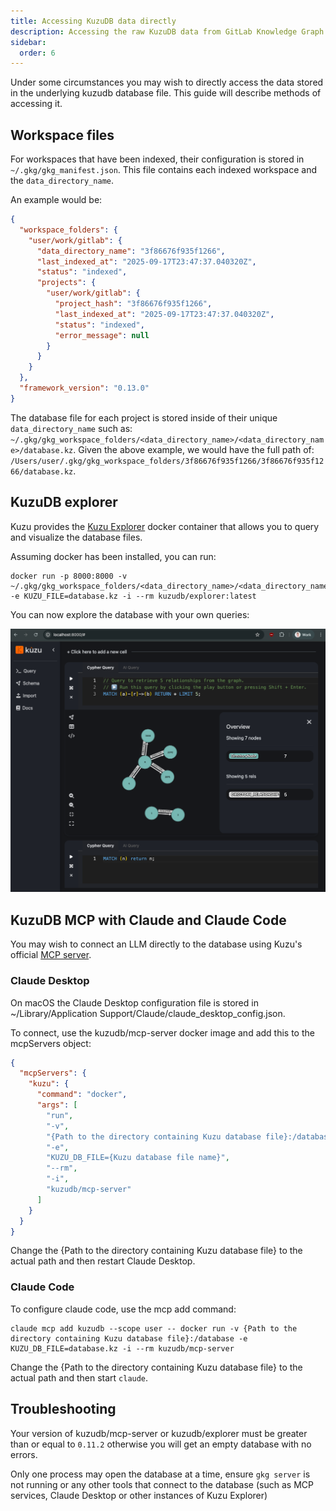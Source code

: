 ```yaml
---
title: Accessing KuzuDB data directly
description: Accessing the raw KuzuDB data from GitLab Knowledge Graph.
sidebar:
  order: 6
---
```


Under some circumstances you may wish to directly access the data stored in the underlying kuzudb database file. This guide will describe methods of accessing it.

## Workspace files

For workspaces that have been indexed, their configuration is stored in `~/.gkg/gkg_manifest.json`. This file contains each indexed workspace and the `data_directory_name`.

An example would be:

```json
{
  "workspace_folders": {
    "user/work/gitlab": {
      "data_directory_name": "3f86676f935f1266",
      "last_indexed_at": "2025-09-17T23:47:37.040320Z",
      "status": "indexed",
      "projects": {
        "user/work/gitlab": {
          "project_hash": "3f86676f935f1266",
          "last_indexed_at": "2025-09-17T23:47:37.040320Z",
          "status": "indexed",
          "error_message": null
        }
      }
    }
  },
  "framework_version": "0.13.0"
}
```

The database file for each project is stored inside of their unique `data_directory_name` such as: `~/.gkg/gkg_workspace_folders/<data_directory_name>/<data_directory_name>/database.kz`. Given the above example, we would have the full path of: `/Users/user/.gkg/gkg_workspace_folders/3f86676f935f1266/3f86676f935f1266/database.kz`.

## KuzuDB explorer

Kuzu provides the [Kuzu Explorer](https://github.com/kuzudb/explorer) docker container that allows you to query and visualize the database files.

Assuming docker has been installed, you can run:

```
docker run -p 8000:8000 -v ~/.gkg/gkg_workspace_folders/<data_directory_name>/<data_directory_name>:/database -e KUZU_FILE=database.kz -i --rm kuzudb/explorer:latest
```

You can now explore the database with your own queries:

![Kuzu Explorer](../../../assets/kuzudb-explorer.png)

## KuzuDB MCP with Claude and Claude Code

You may wish to connect an LLM directly to the database using Kuzu's official [MCP server](https://github.com/kuzudb/kuzu-mcp-server).

### Claude Desktop

On macOS the Claude Desktop configuration file is stored in ~/Library/Application Support/Claude/claude_desktop_config.json.

To connect, use the kuzudb/mcp-server docker image and add this to the mcpServers object:

```json
{
  "mcpServers": {
    "kuzu": {
      "command": "docker",
      "args": [
        "run",
        "-v",
        "{Path to the directory containing Kuzu database file}:/database",
        "-e",
        "KUZU_DB_FILE={Kuzu database file name}",
        "--rm",
        "-i",
        "kuzudb/mcp-server"
      ]
    }
  }
}
```

Change the {Path to the directory containing Kuzu database file} to the actual path
and then restart Claude Desktop.

### Claude Code

To configure claude code, use the mcp add command:

```
claude mcp add kuzudb --scope user -- docker run -v {Path to the directory containing Kuzu database file}:/database -e KUZU_DB_FILE=database.kz -i --rm kuzudb/mcp-server
```

Change the {Path to the directory containing Kuzu database file} to the actual path
and then start `claude`.

## Troubleshooting

Your version of kuzudb/mcp-server or kuzudb/explorer must be greater than or equal to `0.11.2` otherwise you will get an empty database with no errors.

Only one process may open the database at a time, ensure `gkg server` is not running or any other tools that connect to the database (such as MCP services, Claude Desktop or other instances of Kuzu Explorer)
